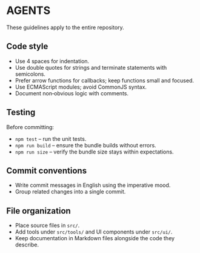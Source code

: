 # AGENTS

These guidelines apply to the entire repository.

## Code style

-   Use 4 spaces for indentation.
-   Use double quotes for strings and terminate statements with semicolons.
-   Prefer arrow functions for callbacks; keep functions small and focused.
-   Use ECMAScript modules; avoid CommonJS syntax.
-   Document non‑obvious logic with comments.

## Testing

Before committing:

-   `npm test` – run the unit tests.
-   `npm run build` – ensure the bundle builds without errors.
-   `npm run size` – verify the bundle size stays within expectations.

## Commit conventions

-   Write commit messages in English using the imperative mood.
-   Group related changes into a single commit.

## File organization

-   Place source files in `src/`.
-   Add tools under `src/tools/` and UI components under `src/ui/`.
-   Keep documentation in Markdown files alongside the code they describe.
